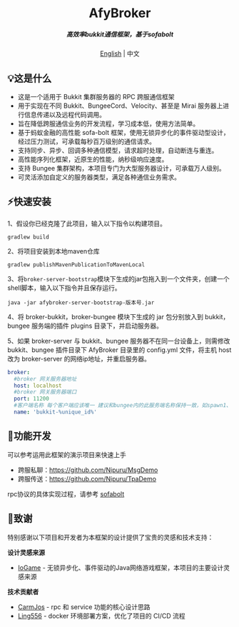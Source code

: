 <div align="center">
    <h1>AfyBroker</h1>
    <h5>高效率bukkit通信框架，基于sofabolt</h5>
    <span><a href="./README.en-US.md">English</a> | 中文</span>
</div>

## 💡这是什么

- 这是一个适用于 Bukkit 集群服务器的 RPC 跨服通信框架
- 用于实现在不同 Bukkit、BungeeCord、Velocity、甚至是 Mirai 服务器上进行信息传递以及远程代码调用。
- 旨在降低跨服通信业务的开发流程，学习成本低，使用方法简单。
- 基于蚂蚁金融的高性能 sofa-bolt 框架，使用无锁异步化的事件驱动型设计，经过压力测试，可承载每秒百万级别的通信请求。
- 支持同步、异步、回调多种通信模型，请求超时处理，自动断连与重连。
- 高性能序列化框架，近原生的性能，纳秒级响应速度。
- 支持 Bungee 集群架构，本项目专门为大型服务器设计，可承载万人级别。
- 可灵活添加自定义的服务器类型，满足各种通信业务需求。



## ⚡快速安装

1、假设你已经克隆了此项目，输入以下指令以构建项目。

```shell
gradlew build
```

2、将项目安装到本地maven仓库

```shell
gradlew publishMavenPublicationToMavenLocal
```

3、将`broker-server-bootstrap`模块下生成的jar包拖入到一个文件夹，创建一个shell脚本，输入以下指令并且保存运行。

```shell
java -jar afybroker-server-bootstrap-版本号.jar
```

4、将 broker-bukkit，broker-bungee 模块下生成的 jar 包分别放入到 bukkit，bungee 服务端的插件 plugins 目录下，并启动服务器。

5、如果 broker-server 与 bukkit、bungee 服务器不在同一台设备上，则需修改 bukkit、bungee 插件目录下 AfyBroker 目录里的 config.yml 文件，将主机 host 改为 broker-server 的网络ip地址，并重启服务器。

```yaml
broker:
  #broker 网关服务器地址
  host: localhost
  #broker 网关服务器端口
  port: 11200
  #客户端名称 每个客户端应该唯一 建议和bungee内的此服务端名称保持一致，如spawn1、lobby1等
  name: 'bukkit-%unique_id%'
```

## 📖功能开发

可以参考运用此框架的演示项目来快速上手 

- 跨服私聊：https://github.com/Nipuru/MsgDemo
- 跨服传送：https://github.com/Nipuru/TpaDemo

rpc协议的具体实现过程，请参考 [sofabolt](https://github.com/sofastack/sofa-bolt/blob/master/README.md)

## 🙏致谢

特别感谢以下项目和开发者为本框架的设计提供了宝贵的灵感和技术支持：

**设计灵感来源**
- [IoGame](https://github.com/iohao/ioGame) - 无锁异步化、事件驱动的Java网络游戏框架，本项目的主要设计灵感来源

**技术贡献者**
- [CarmJos](https://github.com/CarmJos) - rpc 和 service 功能的核心设计思路
- [Ling556](https://github.com/Ling556) - docker 环境部署方案，优化了项目的 CI/CD 流程